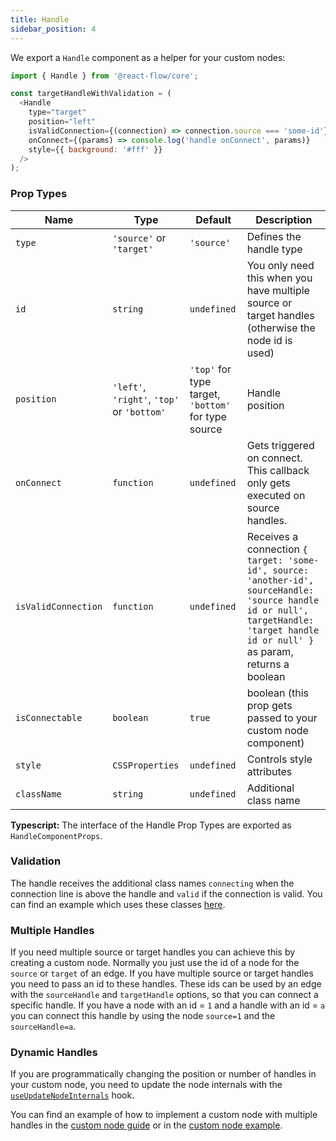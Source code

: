 ```yaml
---
title: Handle
sidebar_position: 4
---
```


We export a `Handle` component as a helper for your custom nodes:

```js
import { Handle } from '@react-flow/core';

const targetHandleWithValidation = (
  <Handle
    type="target"
    position="left"
    isValidConnection={(connection) => connection.source === 'some-id'}
    onConnect={(params) => console.log('handle onConnect', params)}
    style={{ background: '#fff' }}
  />
);
```

### Prop Types

| Name                | Type                                       | Default                                             | Description                                                                                                                                                                         |
| ------------------- | ------------------------------------------ | --------------------------------------------------- | ----------------------------------------------------------------------------------------------------------------------------------------------------------------------------------- |
| `type`              | `'source'` or `'target'`                   | `'source'`                                          | Defines the handle type                                                                                                                                                             |
| `id`                | `string`                                   | `undefined`                                         | You only need this when you have multiple source or target handles (otherwise the node id is used)                                                                                  |
| `position`          | `'left'`, `'right'`, `'top'` or `'bottom'` | `'top'` for type target, `'bottom'` for type source | Handle position                                                                                                                                                                     |
| `onConnect`         | `function`                                 | `undefined`                                         | Gets triggered on connect. This callback only gets executed on source handles.                                                                                                      |
| `isValidConnection` | `function`                                 | `undefined`                                         | Receives a connection `{ target: 'some-id', source: 'another-id', sourceHandle: 'source handle id or null', targetHandle: 'target handle id or null' }` as param, returns a boolean |
| `isConnectable`     | `boolean`                                  | `true`                                              | boolean (this prop gets passed to your custom node component)                                                                                                                       |
| `style`             | `CSSProperties`                            | `undefined`                                         | Controls style attributes                                                                                                                                                           |
| `className`         | `string`                                   | `undefined`                                         | Additional class name                                                                                                                                                               |

**Typescript:** The interface of the Handle Prop Types are exported as `HandleComponentProps`.

### Validation

The handle receives the additional class names `connecting` when the connection line is above the handle and `valid` if the connection is valid. You can find an example which uses these classes [here](/docs/examples/interaction/validation/).

### Multiple Handles

If you need multiple source or target handles you can achieve this by creating a custom node. Normally you just use the id of a node for the `source` or `target` of an edge. If you have multiple source or target handles you need to pass an id to these handles. These ids can be used by an edge with the `sourceHandle` and `targetHandle` options, so that you can connect a specific handle. If you have a node with an id = `1` and a handle with an id = `a` you can connect this handle by using the node `source=1` and the `sourceHandle=a`.

### Dynamic Handles

If you are programmatically changing the position or number of handles in your custom node, you need to update the node internals with the [`useUpdateNodeInternals`](/docs/api/hooks/use-update-node-internals/) hook.

You can find an example of how to implement a custom node with multiple handles in the [custom node guide](/docs/guides/custom-nodes) or in the [custom node example](/docs/examples/nodes/custom-node/).
